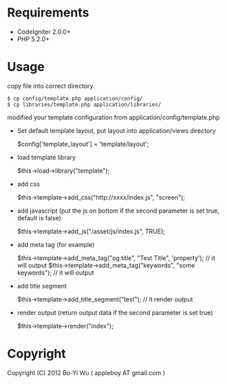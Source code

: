 Requirements
=======================

* CodeIgniter 2.0.0+
* PHP 5.2.0+

Usage
=======================

copy file into correct directory.

    $ cp config/template.php application/config/
    $ cp libraries/template.php application/libraries/

modified your template configuration from application/config/template.php

* Set default template layout, put layout into application/views directory

    $config['template_layout'] = 'template/layout';

* load template library

    $this->load->library("template");

* add css

    $this->template->add_css("http://xxxx/index.js", "screen");

* add javascript (put the js on bottom if the second parameter is set true, default is false)

    $this->template->add_js("/asset/js/index.js", TRUE);

* add meta tag (for example)

    $this->template->add_meta_tag("og:title", "Test Title", 'property');
    // it will output
    <meta property="og:title" content="Test Title" />
    $this->template->add_meta_tag("keywords", "some keywords");
    // it will output
    <meta name="keywords" content="some keywords" />

* add title segment

    $this->template->add_title_segment("test");
    // it render output
    <title>test | your site title</title>

* render output (return output data if the second parameter is set true)

    $this->template->render("index");


Copyright
=======================

Copyright (C) 2012 Bo-Yi Wu ( appleboy AT gmail.com )


